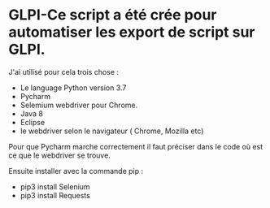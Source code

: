 # GLPI-Ce script a été crée pour automatiser les export de script sur GLPI.

J'ai utilisé pour cela trois chose :

- Le language Python version 3.7
- Pycharm
- Selemium webdriver pour Chrome.
- Java 8
- Eclipse
- le webdriver selon le navigateur ( Chrome, Mozilla etc)

Pour que Pycharm marche correctement il faut préciser dans le code où est ce que le webdriver se trouve.

Ensuite installer avec la commande pip : 

- pip3 install Selenium
- pip3 install Requests

